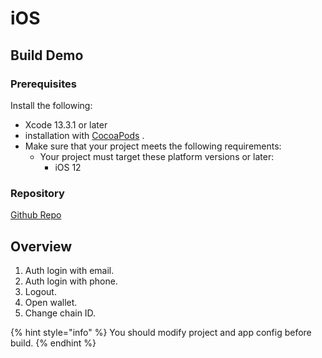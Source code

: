 # iOS

## Build Demo

### Prerequisites <a href="#prerequisites" id="prerequisites"></a>

Install the following:

* Xcode 13.3.1 or later
* installation with [CocoaPods](https://guides.cocoapods.org/using/getting-started.html#getting-started) .
* Make sure that your project meets the following requirements:
  * Your project must target these platform versions or later:
    * iOS 12

### Repository

[Github Repo](https://github.com/Particle-Network/particle-ios)

## Overview

1. Auth login with email.
2. Auth login with phone.
3. Logout.
4. Open wallet.
5. Change chain ID.

{% hint style="info" %}
You should modify project and app config before build.
{% endhint %}
